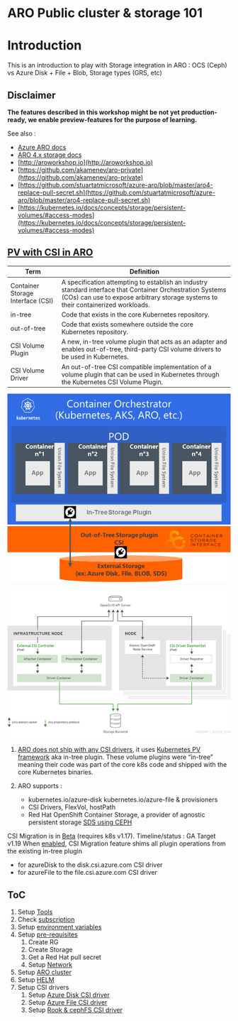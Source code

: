 # ARO Public cluster &amp; storage 101

# Introduction
This is an introduction to play with Storage integration in ARO : OCS (Ceph) vs Azure Disk + File + Blob, Storage types (GRS, etc)


## **Disclaimer**

**The features described in this workshop might be not yet production-ready, we enable preview-features for the purpose of learning.**

See also :

- [Azure ARO docs](https://docs.microsoft.com/en-us/azure/openshift/tutorial-create-cluster)
- [ARO 4.x storage docs](https://docs.openshift.com/aro/4/storage/understanding-persistent-storage.html)
- [http://aroworkshop.io](http://aroworkshop.io)
- [https://github.com/akamenev/aro-private](https://github.com/akamenev/aro-private)
- [https://github.com/stuartatmicrosoft/azure-aro/blob/master/aro4-replace-pull-secret.sh](https://github.com/stuartatmicrosoft/azure-aro/blob/master/aro4-replace-pull-secret.sh)
- [https://kubernetes.io/docs/concepts/storage/persistent-volumes/#access-modes](https://kubernetes.io/docs/concepts/storage/persistent-volumes/#access-modes)

## [PV with CSI in ARO](https://docs.openshift.com/aro/4/storage/persistent_storage/persistent-storage-csi.html)


| Term                              |      Definition      |
|-----------------------------------|--------------------|
| Container Storage Interface (CSI) | A specification attempting to establish an industry standard interface that Container Orchestration Systems (COs) can use to expose arbitrary storage systems to their containerized workloads.|
| in-tree                           | Code that exists in the core Kubernetes repository. |
| out-of-tree                       | Code that exists somewhere outside the core Kubernetes repository. |
| CSI Volume Plugin                 | A new, in-tree volume plugin that acts as an adapter and enables out-of-tree, third-party CSI volume drivers to be used in Kubernetes. |
| CSI Volume Driver                 | An out-of-tree CSI compatible implementation of a volume plugin that can be used in Kubernetes through the Kubernetes CSI Volume Plugin. |

![Persistent storage integration ](./img/Persistent_storage_integration_with_k8s.png)

![High-Level Architecture](./img/ARO_CSI_design.png)

1. [ARO does not ship with any CSI drivers](https://docs.openshift.com/aro/4/storage/persistent_storage/persistent-storage-csi.html), it uses [Kubernetes PV framework](https://kubernetes.io/docs/concepts/storage/volumes/#azuredisk) aka in-tree plugin. These volume plugins were “in-tree” meaning their code was part of the core k8s code and shipped with the core Kubernetes binaries.

2. ARO supports :
   - kubernetes.io/azure-disk kubernetes.io/azure-file & provisioners
   - CSI Drivers, FlexVol, hostPath
   - Red Hat OpenShift Container Storage, a provider of agnostic persistent storage [SDS using CEPH](https://www.openshift.com/blog/openshift-container-storage-4-introduction-to-ceph)

CSI Migration is in [Beta](https://kubernetes.io/blog/2019/12/09/kubernetes-1-17-feature-csi-migration-beta) (requires k8s v1.17). 
Timeline/status : GA Target v1.19
When [enabled](https://kubernetes.io/docs/reference/command-line-tools-reference/feature-gates/#feature-gates-for-alpha-or-beta-features), CSI Migration feature shims all plugin operations from the existing in-tree plugin
   - for azureDisk to the disk.csi.azure.com CSI driver
   - for azureFile to the file.csi.azure.com CSI driver


## ToC

1. Setup [Tools](tools.md)
1. Check [subscription](subscription.md)
1. Setup [environment variables](set-var.md)
1. Setup [pre-requisites](setup-prereq.md)
   1. Create RG
   1. Create Storage
   1. Get a Red Hat pull secret
   1. Setup [Network](setup-network.md)
   <!-- Create [SSH Keys](setup-prereq.md#generates-your-ssh-keys) -->
1. Setup [ARO cluster](setup-aro.md)
1. Setup [HELM](setup-helm.md)
1. Setup CSI drivers
   1. Setup [Azure Disk CSI driver](setup-store-CSI-driver-azure-disk.md)
   1. Setup [Azure File CSI driver](setup-store-CSI-driver-azure-file.md)
   1. Setup [Rook & cephFS CSI driver](setup-store-CSI-driver-ceph.md)